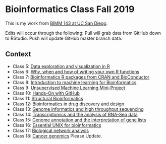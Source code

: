 # Bioinformatics Class Fall 2019

This is my work from [BIMM 143 at UC San Diego](https://bioboot.github.io/bimm143_F19/).

Edits will occur through the following:
Pull will grab data from GitHub down to RStudio. 
Push will update GitHub master branch data.

## Context
- Class 5: [Data exploration and visualization in R](https://github.com/TaipeiBoi/BIMM143/blob/master/191015%20Lecture%205/Class05.R)
- Class 6: [Why, when and how of writing your own R functions](https://github.com/TaipeiBoi/BIMM143/blob/master/191017%20Class06/Knit-Function.md)
- Class 7: [Bioinformatics R packages from CRAN and BioConductor](https://github.com/TaipeiBoi/BIMM143/blob/master/191022_Class07/191022_Class07.md)
- Class 8: [Introduction to machine learning for Bioinformatics]()
- Class 9: [Unsupervised Machine Learning Mini-Project]()
- Class 10: [Hands-On with GitHub]()
- Class 11: [Structural Bioinformatics]()
- Class 12: [Bioinformatics in drug discovery and design]()
- Class 13: [Genome informatics and high throughput sequencing]()
- Class 14: [Transcriptomics and the analysis of RNA-Seq data]()
- Class 15: [Genome annotation and the interpretation of gene lists]()
- Class 16: [Essential UNIX for bioinformatics]()
- Class 17: [Biological network analysis]()
- Class 18: [Cancer genomics]()
Please Update.
